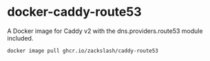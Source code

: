 # docker-caddy-route53

A Docker image for Caddy v2 with the dns.providers.route53 module included.

    docker image pull ghcr.io/zackslash/caddy-route53
